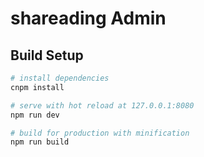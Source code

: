 # shareading Admin


## Build Setup

``` bash
# install dependencies
cnpm install

# serve with hot reload at 127.0.0.1:8080
npm run dev

# build for production with minification
npm run build

```

